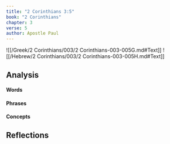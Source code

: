 ```yaml
---
title: "2 Corinthians 3:5"
book: "2 Corinthians"
chapter: 3
verse: 5
author: Apostle Paul
---
```

![[/Greek/2 Corinthians/003/2 Corinthians-003-005G.md#Text]]
![[/Hebrew/2 Corinthians/003/2 Corinthians-003-005H.md#Text]]

## Analysis

#### Words

#### Phrases

#### Concepts

## Reflections
